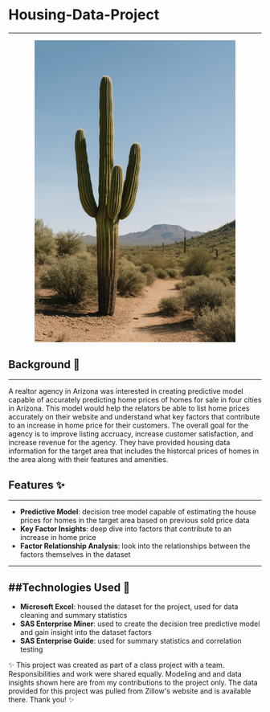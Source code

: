 # Housing-Data-Project
---
<p align="center">
  <img src="Images/cactus.png" width="400"/>
</p>

## Background 🔎
---
A realtor agency in Arizona was interested in creating predictive model capable of accurately predicting home prices of homes for sale in four cities in Arizona. This model would help the relators be able to list home prices accurately on their website and understand what key factors that contribute to an increase in home price for their customers. The overall goal for the agency is to improve listing accruacy, increase customer satisfaction, and increase revenue for the agency. They have provided housing data information for the target area that includes the historcal prices of homes in the area along with their features and amenities. 

## Features ✨
---
* **Predictive Model**: decision tree model capable of estimating the house prices for homes in the target area based on previous sold price data
* **Key Factor Insights**: deep dive into factors that contribute to an increase in home price
* **Factor Relationship Analysis**: look into the relationships between the factors themselves in the dataset
---

##Technologies Used 📡
---
* **Microsoft Excel**: housed the dataset for the project, used for data cleaning and summary statistics
* **SAS Enterprise Miner**: used to create the decision tree predictive model and gain insight into the dataset factors
* **SAS Enterprise Guide**: used for summary statistics and correlation testing


✨ This project was created as part of a class project with a team. Responsibilities and work were shared equally. Modeling and and data insights shown here are from my contributions to the project only. The data provided for this project was pulled from Zillow's website and is available there. Thank you! ✨
